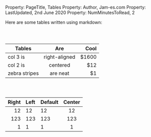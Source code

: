 Property: PageTitle, Tables
Property: Author, Jam-es.com
Property: LastUpdated, 2nd June 2020
Property: NumMinutesToRead, 2

Here are some tables written using markdown:

<div style="height: 30px; width: 100%"></div>

| Tables        | Are           | Cool  |
| ------------- |:-------------:| -----:|
| col 3 is      | right-aligned | $1600 |
| col 2 is      | centered      |   $12 |
| zebra stripes | are neat      |    $1 |

<div style="height: 30px; width: 100%"></div>

Right | Left | Default | Center
-----:|:-----|---------|:-----:
12    | 12   | 12      | 12
123   | 123  | 123     | 123
1     | 1    | 1       | 1